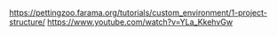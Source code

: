 https://pettingzoo.farama.org/tutorials/custom_environment/1-project-structure/
https://www.youtube.com/watch?v=YLa_KkehvGw
